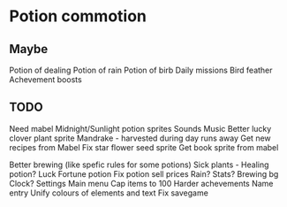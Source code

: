 # Potion commotion

## Maybe

Potion of dealing
Potion of rain
Potion of birb
Daily missions
Bird feather
Achevement boosts

## TODO

Need mabel
    Midnight/Sunlight potion sprites
    Sounds
    Music
    Better lucky clover plant sprite
    Mandrake - harvested during day runs away
    Get new recipes from Mabel
    Fix star flower seed sprite
    Get book sprite from mabel

Better brewing (like spefic rules for some potions)
Sick plants - Healing potion?
Luck
Fortune potion
Fix potion sell prices
Rain?
Stats?
Brewing bg
Clock?
Settings
Main menu
Cap items to 100
Harder achevements
Name entry
Unify colours of elements and text
Fix savegame
